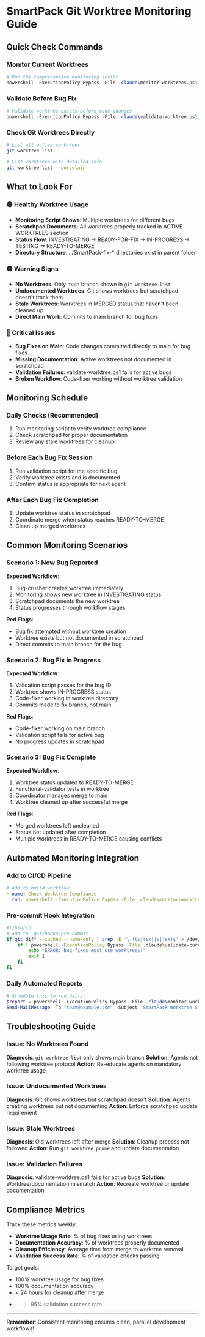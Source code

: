 # SmartPack Git Worktree Monitoring Guide

## Quick Check Commands

### Monitor Current Worktrees
```powershell
# Run the comprehensive monitoring script
powershell -ExecutionPolicy Bypass -File .claude\monitor-worktrees.ps1
```

### Validate Before Bug Fix
```powershell
# Validate worktree exists before code changes
powershell -ExecutionPolicy Bypass -File .claude\validate-worktree.ps1 -BugId "bug-001"
```

### Check Git Worktrees Directly
```bash
# List all active worktrees
git worktree list

# List worktrees with detailed info
git worktree list --porcelain
```

## What to Look For

### 🟢 Healthy Worktree Usage
- **Monitoring Script Shows**: Multiple worktrees for different bugs
- **Scratchpad Documents**: All worktrees properly tracked in ACTIVE WORKTREES section
- **Status Flow**: INVESTIGATING → READY-FOR-FIX → IN-PROGRESS → TESTING → READY-TO-MERGE
- **Directory Structure**: ../SmartPack-fix-* directories exist in parent folder

### 🟡 Warning Signs
- **No Worktrees**: Only main branch shown in `git worktree list`
- **Undocumented Worktrees**: Git shows worktrees but scratchpad doesn't track them
- **Stale Worktrees**: Worktrees in MERGED status that haven't been cleaned up
- **Direct Main Work**: Commits to main branch for bug fixes

### 🔴 Critical Issues
- **Bug Fixes on Main**: Code changes committed directly to main for bug fixes
- **Missing Documentation**: Active worktrees not documented in scratchpad
- **Validation Failures**: validate-worktree.ps1 fails for active bugs
- **Broken Workflow**: Code-fixer working without worktree validation

## Monitoring Schedule

### Daily Checks (Recommended)
1. Run monitoring script to verify worktree compliance
2. Check scratchpad for proper documentation
3. Review any stale worktrees for cleanup

### Before Each Bug Fix Session
1. Run validation script for the specific bug
2. Verify worktree exists and is documented
3. Confirm status is appropriate for next agent

### After Each Bug Fix Completion
1. Update worktree status in scratchpad
2. Coordinate merge when status reaches READY-TO-MERGE
3. Clean up merged worktrees

## Common Monitoring Scenarios

### Scenario 1: New Bug Reported
**Expected Workflow**:
1. Bug-crusher creates worktree immediately
2. Monitoring shows new worktree in INVESTIGATING status
3. Scratchpad documents the new worktree
4. Status progresses through workflow stages

**Red Flags**:
- Bug fix attempted without worktree creation
- Worktree exists but not documented in scratchpad
- Direct commits to main branch for the bug

### Scenario 2: Bug Fix in Progress
**Expected Workflow**:
1. Validation script passes for the bug ID
2. Worktree shows IN-PROGRESS status
3. Code-fixer working in worktree directory
4. Commits made to fix branch, not main

**Red Flags**:
- Code-fixer working on main branch
- Validation script fails for active bug
- No progress updates in scratchpad

### Scenario 3: Bug Fix Complete
**Expected Workflow**:
1. Worktree status updated to READY-TO-MERGE
2. Functional-validator tests in worktree
3. Coordinator manages merge to main
4. Worktree cleaned up after successful merge

**Red Flags**:
- Merged worktrees left uncleaned
- Status not updated after completion
- Multiple worktrees in READY-TO-MERGE causing conflicts

## Automated Monitoring Integration

### Add to CI/CD Pipeline
```yaml
# Add to build workflow
- name: Check Worktree Compliance
  run: powershell -ExecutionPolicy Bypass -File .claude\monitor-worktrees.ps1
```

### Pre-commit Hook Integration
```bash
#!/bin/sh
# Add to .git/hooks/pre-commit
if git diff --cached --name-only | grep -E '\.(ts|tsx|js|jsx)$' > /dev/null; then
    if ! powershell -ExecutionPolicy Bypass -File .claude\validate-current-branch.ps1; then
        echo "ERROR: Bug fixes must use worktrees!"
        exit 1
    fi
fi
```

### Daily Automated Reports
```powershell
# Schedule this to run daily
$report = powershell -ExecutionPolicy Bypass -File .claude\monitor-worktrees.ps1
Send-MailMessage -To "team@example.com" -Subject "SmartPack Worktree Status" -Body $report
```

## Troubleshooting Guide

### Issue: No Worktrees Found
**Diagnosis**: `git worktree list` only shows main branch
**Solution**: Agents not following worktree protocol
**Action**: Re-educate agents on mandatory worktree usage

### Issue: Undocumented Worktrees
**Diagnosis**: Git shows worktrees but scratchpad doesn't
**Solution**: Agents creating worktrees but not documenting
**Action**: Enforce scratchpad update requirement

### Issue: Stale Worktrees
**Diagnosis**: Old worktrees left after merge
**Solution**: Cleanup process not followed
**Action**: Run `git worktree prune` and update documentation

### Issue: Validation Failures
**Diagnosis**: validate-worktree.ps1 fails for active bugs
**Solution**: Worktree/documentation mismatch
**Action**: Recreate worktree or update documentation

## Compliance Metrics

Track these metrics weekly:
- **Worktree Usage Rate**: % of bug fixes using worktrees
- **Documentation Accuracy**: % of worktrees properly documented
- **Cleanup Efficiency**: Average time from merge to worktree removal
- **Validation Success Rate**: % of validation checks passing

Target goals:
- 100% worktree usage for bug fixes
- 100% documentation accuracy
- < 24 hours for cleanup after merge
- > 95% validation success rate

---

**Remember**: Consistent monitoring ensures clean, parallel development workflows!